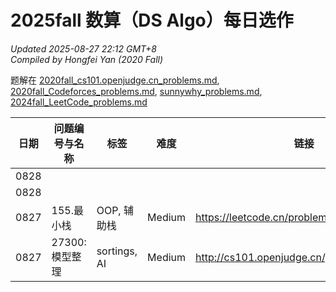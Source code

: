# 2025fall 数算（DS Algo）每日选作

*Updated 2025-08-27 22:12 GMT+8*  
 *Compiled by Hongfei Yan (2020 Fall)*  

题解在 
[2020fall_cs101.openjudge.cn_problems.md](https://github.com/GMyhf/2020fall-cs101/blob/main/2020fall_cs101.openjudge.cn_problems.md),
[2020fall_Codeforces_problems.md](https://github.com/GMyhf/2020fall-cs101/blob/main/2020fall_Codeforces_problems.md),
[sunnywhy_problems.md](https://github.com/GMyhf/2024spring-cs201/blob/main/sunnywhy_problems.md),
[2024fall_LeetCode_problems.md](https://github.com/GMyhf/2024fall-cs101/blob/main/2024fall_LeetCode_problems.md)

<!--
| 1122 |       |       | - |          |
-->



<!-- ### ==2025/08/27 -->

| 日期       | 问题编号与名称                 | 标签                                 | 难度 | 链接                                             |
| ---------- | ------------------------------ | ------------------------------------ | ---- | ------------------------------------------------ |
| 0828 |                 |      |      |                                                  |
| 0828 |                |              |        |                                           |
| 0827 | 155.最小栈 | OOP, 辅助栈 | Medium | https://leetcode.cn/problems/min-stack/ |
| 0827 | 27300:模型整理 | sortings, AI | Medium | http://cs101.openjudge.cn/pctbook/M27300/ |
